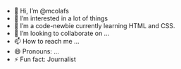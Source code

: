 - 👋 Hi, I’m @mcolafs
- 👀 I’m interested in a lot of things
- 🌱 I’m a code-newbie currently learning HTML and CSS.
- 💞️ I’m looking to collaborate on ...
- 📫 How to reach me ...
- 😄 Pronouns: ...
- ⚡ Fun fact: Journalist 

<!---
mcolafs/mcolafs is a ✨ special ✨ repository because its `README.md` (this file) appears on your GitHub profile.
You can click the Preview link to take a look at your changes.
--->

